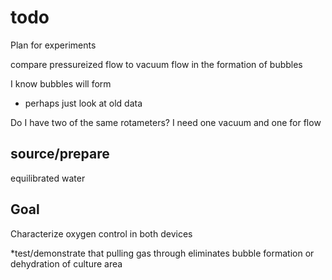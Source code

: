 todo
====

Plan for experiments

compare pressureized flow to vacuum flow in the formation of bubbles

I know bubbles will form
* perhaps just look at old data

Do I have two of the same rotameters? I need one vacuum and one for flow

source/prepare
------

equilibrated water 


Goal
---
Characterize oxygen control in both devices

*test/demonstrate that pulling gas through eliminates bubble formation or dehydration of culture area
